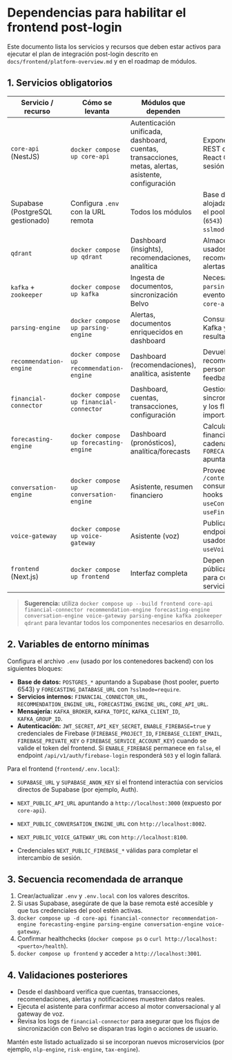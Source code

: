 # Dependencias para habilitar el frontend post-login

Este documento lista los servicios y recursos que deben estar activos para ejecutar el plan de integración post-login descrito en `docs/frontend/platform-overview.md` y en el roadmap de módulos.

## 1. Servicios obligatorios

| Servicio / recurso | Cómo se levanta | Módulos que dependen | Notas |
|--------------------|-----------------|----------------------|-------|
| `core-api` (NestJS) | `docker compose up core-api` | Autenticación unificada, dashboard, cuentas, transacciones, metas, alertas, asistente, configuración | Expone los endpoints REST consumidos por React Query y gestiona la sesión JWT. |
| Supabase (PostgreSQL gestionado) | Configura `.env` con la URL remota | Todos los módulos | Base de datos principal alojada en Supabase; usa el pool transaccional (`6543`) con `?sslmode=require`. |
| `qdrant` | `docker compose up qdrant` | Dashboard (insights), recomendaciones, analítica | Almacena embeddings usados por recomendaciones y alertas inteligentes. |
| `kafka` + `zookeeper` | `docker compose up kafka` | Ingesta de documentos, sincronización Belvo | Necesario para que `parsing-engine` procese eventos emitidos desde `core-api`. |
| `parsing-engine` | `docker compose up parsing-engine` | Alertas, documentos enriquecidos en dashboard | Consume eventos de Kafka y escribe resultados en `/uploads`. |
| `recommendation-engine` | `docker compose up recommendation-engine` | Dashboard (recomendaciones), analítica, asistente | Devuelve recomendaciones personalizadas y recibe feedback del usuario. |
| `financial-connector` | `docker compose up financial-connector` | Dashboard, cuentas, transacciones, configuración | Gestiona la sincronización con Belvo y los flujos de importación manual. |
| `forecasting-engine` | `docker compose up forecasting-engine` | Dashboard (pronósticos), analítica/forecasts | Calcula escenarios financieros y requiere la cadena `FORECASTING_DATABASE_URL` apuntando a Supabase. |
| `conversation-engine` | `docker compose up conversation-engine` | Asistente, resumen financiero | Provee endpoints `/chat` y `/context/summary` consumidos por los hooks `useConversationEngine` y `useFinancialSummary`. |
| `voice-gateway` | `docker compose up voice-gateway` | Asistente (voz) | Publica sockets y endpoints de TTS/STT usados por `useVoiceGateway`. |
| `frontend` (Next.js) | `docker compose up frontend` | Interfaz completa | Depende de las URLs públicas (`NEXT_PUBLIC_*`) para comunicarse con los servicios anteriores. |

> **Sugerencia:** utiliza `docker compose up --build frontend core-api financial-connector recommendation-engine forecasting-engine conversation-engine voice-gateway parsing-engine kafka zookeeper qdrant` para levantar todos los componentes necesarios en desarrollo.

## 2. Variables de entorno mínimas

Configura el archivo `.env` (usado por los contenedores backend) con los siguientes bloques:

- **Base de datos:** `POSTGRES_*` apuntando a Supabase (host pooler, puerto 6543) y `FORECASTING_DATABASE_URL` con `?sslmode=require`.
- **Servicios internos:** `FINANCIAL_CONNECTOR_URL`, `RECOMMENDATION_ENGINE_URL`, `FORECASTING_ENGINE_URL`, `CORE_API_URL`.
- **Mensajería:** `KAFKA_BROKER`, `KAFKA_TOPIC`, `KAFKA_CLIENT_ID`, `KAFKA_GROUP_ID`.
- **Autenticación:** `JWT_SECRET`, `API_KEY_SECRET`, `ENABLE_FIREBASE=true` y credenciales de Firebase (`FIREBASE_PROJECT_ID`, `FIREBASE_CLIENT_EMAIL`, `FIREBASE_PRIVATE_KEY` o `FIREBASE_SERVICE_ACCOUNT_KEY`) cuando se valide el token del frontend. Si `ENABLE_FIREBASE` permanece en `false`, el endpoint `/api/v1/auth/firebase-login` responderá `503` y el login fallará.

Para el frontend (`frontend/.env.local`):

- `SUPABASE_URL` y `SUPABASE_ANON_KEY` si el frontend interactúa con servicios directos de Supabase (por ejemplo, Auth).

- `NEXT_PUBLIC_API_URL` apuntando a `http://localhost:3000` (expuesto por `core-api`).
- `NEXT_PUBLIC_CONVERSATION_ENGINE_URL` con `http://localhost:8002`.
- `NEXT_PUBLIC_VOICE_GATEWAY_URL` con `http://localhost:8100`.
- Credenciales `NEXT_PUBLIC_FIREBASE_*` válidas para completar el intercambio de sesión.

## 3. Secuencia recomendada de arranque

1. Crear/actualizar `.env` y `.env.local` con los valores descritos.
2. Si usas Supabase, asegúrate de que la base remota esté accesible y que tus credenciales del pool estén activas.
3. `docker compose up -d core-api financial-connector recommendation-engine forecasting-engine parsing-engine conversation-engine voice-gateway`.
4. Confirmar healthchecks (`docker compose ps` o `curl http://localhost:<puerto>/health`).
5. `docker compose up frontend` y acceder a `http://localhost:3001`.

## 4. Validaciones posteriores

- Desde el dashboard verifica que cuentas, transacciones, recomendaciones, alertas y notificaciones muestren datos reales.
- Ejecuta el asistente para confirmar acceso al motor conversacional y al gateway de voz.
- Revisa los logs de `financial-connector` para asegurar que los flujos de sincronización con Belvo se disparan tras login o acciones de usuario.

Mantén este listado actualizado si se incorporan nuevos microservicios (por ejemplo, `nlp-engine`, `risk-engine`, `tax-engine`).
